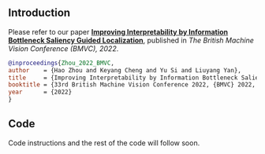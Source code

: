 ## Introduction

Please refer to our paper [**Improving Interpretability by Information Bottleneck Saliency Guided Localization**](https://bmvc2022.mpi-inf.mpg.de/paper_0605.html), published in *The British Machine Vision Conference (BMVC), 2022*. 

```bibtex
@inproceedings{Zhou_2022_BMVC,
author    = {Hao Zhou and Keyang Cheng and Yu Si and Liuyang Yan},
title     = {Improving Interpretability by Information Bottleneck Saliency Guided Localization},
booktitle = {33rd British Machine Vision Conference 2022, {BMVC} 2022, London, UK, November 21-24, 2022},
year      = {2022}
}
```

## Code

Code instructions and the rest of the code will follow soon.
